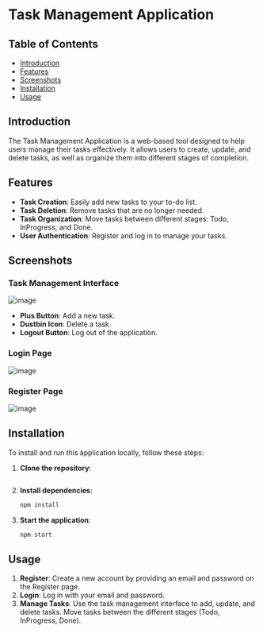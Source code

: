 # Task Management Application

## Table of Contents
- [Introduction](#introduction)
- [Features](#features)
- [Screenshots](#screenshots)
- [Installation](#installation)
- [Usage](#usage)
  
## Introduction
The Task Management Application is a web-based tool designed to help users manage their tasks effectively. It allows users to create, update, and delete tasks, as well as organize them into different stages of completion.

## Features
- **Task Creation**: Easily add new tasks to your to-do list.
- **Task Deletion**: Remove tasks that are no longer needed.
- **Task Organization**: Move tasks between different stages: Todo, InProgress, and Done.
- **User Authentication**: Register and log in to manage your tasks.

## Screenshots

### Task Management Interface
![image](https://github.com/user-attachments/assets/7837690e-807e-46a5-b44a-6c625425027d)

- **Plus Button**: Add a new task.
- **Dustbin Icon**: Delete a task.
- **Logout Button**: Log out of the application.

### Login Page
![image](https://github.com/user-attachments/assets/3493d7e3-102d-4120-8aeb-029a1e6efe11)


### Register Page
![image](https://github.com/user-attachments/assets/64ab2388-fe55-4fd1-a140-f7fcbdd1c590)


## Installation
To install and run this application locally, follow these steps:

1. **Clone the repository**:
    ```sh
    
    
    ```

2. **Install dependencies**:
    ```sh
    npm install
    ```

3. **Start the application**:
    ```sh
    npm start
    ```

## Usage
1. **Register**: Create a new account by providing an email and password on the Register page.
2. **Login**: Log in with your email and password.
3. **Manage Tasks**: Use the task management interface to add, update, and delete tasks. Move tasks between the different stages (Todo, InProgress, Done).
